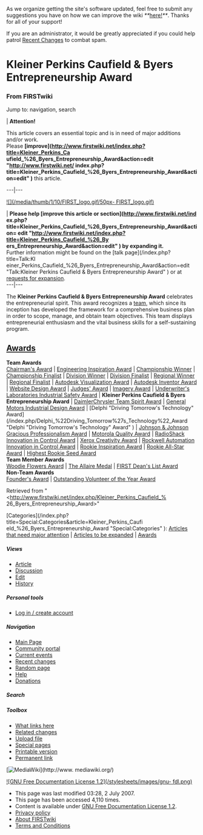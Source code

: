 As we organize getting the site's software updated, feel free to submit any
suggestions you have on how we can improve the wiki
_**_[here!](/index.php/User:Hallry/Suggestions "User:Hallry/Suggestions"
)_**_. Thanks for all of your support!

If you are an administrator, it would be greatly appreciated if you could help
patrol [Recent Changes](/index.php/Special:Recentchanges
"Special:Recentchanges" ) to combat spam.

# Kleiner Perkins Caufield &amp; Byers Entrepreneurship Award

### From FIRSTwiki

Jump to: navigation, search

| **Attention!**  

This article covers an essential topic and is in need of major additions
and/or work.  
Please **[improve](http://www.firstwiki.net/index.php?title=Kleiner_Perkins_Ca
ufield_%26_Byers_Entrepreneurship_Award&action=edit "http://www.firstwiki.net/
index.php?title=Kleiner_Perkins_Caufield_%26_Byers_Entrepreneurship_Award&acti
on=edit" )** this article.  
  
---|---  
  
[![](/media/thumb/1/10/FIRST_logo.gif/50px-
FIRST_logo.gif)](/index.php/Image:FIRST_logo.gif "" )

| **Please help [improve this article or section](http://www.firstwiki.net/ind
ex.php?title=Kleiner_Perkins_Caufield_%26_Byers_Entrepreneurship_Award&action=
edit "http://www.firstwiki.net/index.php?title=Kleiner_Perkins_Caufield_%26_By
ers_Entrepreneurship_Award&action=edit" ) by expanding it.**  
Further information might be found on the [talk page](/index.php?title=Talk:Kl
einer_Perkins_Caufield_%26_Byers_Entrepreneurship_Award&action=edit
"Talk:Kleiner Perkins Caufield & Byers Entrepreneurship Award" ) or at
[requests for expansion](/index.php/FIRSTwiki:Requests_for_expansion
"FIRSTwiki:Requests for expansion" ).  
---|---  
  
  

The **Kleiner Perkins Caufield &amp; Byers Entrepreneurship Award** celebrates
the entrepreneurial spirit. This award recognizes a [team](/index.php/Team
"Team" ), which since its inception has developed the framework for a
comprehensive business plan in order to scope, manage, and obtain team
objectives. This team displays entrepreneurial enthusiasm and the vital
business skills for a self-sustaining program.  

[Awards](/index.php/Awards "Awards" )  
---  
**Team Awards**   
[Chairman's Award](/index.php/Chairman%27s_Award "Chairman's Award" ) |
[Engineering Inspiration Award](/index.php/Engineering_Inspiration_Award
"Engineering Inspiration Award" ) | [Championship
Winner](/index.php/Championship_Winner "Championship Winner" ) | [Championship
Finalist](/index.php/Championship_Finalist "Championship Finalist" ) |
[Division Winner](/index.php/Division_Winner "Division Winner" ) | [Division
Finalist](/index.php/Division_Finalist "Division Finalist" ) | [Regional
Winner](/index.php/Regional_Winner "Regional Winner" ) | [Regional
Finalist](/index.php/Regional_Finalist "Regional Finalist" ) | [Autodesk
Visualization Award](/index.php/Autodesk_Visualization_Award "Autodesk
Visualization Award" ) | [Autodesk Inventor
Award](/index.php/Autodesk_Inventor_Award "Autodesk Inventor Award" ) |
[Website Design Award](/index.php/Website_Design_Award "Website Design Award"
) | [Judges' Award](/index.php/Judges%27_Award "Judges' Award" ) | [Imagery
Award](/index.php/Imagery_Award "Imagery Award" ) | [Underwriter's
Laboratories Industrial Safety
Award](/index.php/Underwriter%27s_Laboratories_Industrial_Safety_Award
"Underwriter's Laboratories Industrial Safety Award" ) | **Kleiner Perkins
Caufield &amp; Byers Entrepreneurship Award** | [DaimlerChrysler Team Spirit
Award](/index.php/DaimlerChrysler_Team_Spirit_Award "DaimlerChrysler Team
Spirit Award" ) | [General Motors Industrial Design
Award](/index.php/General_Motors_Industrial_Design_Award "General Motors
Industrial Design Award" ) | [Delphi "Driving Tomorrow's Technology"
Award](/index.php/Delphi_%22Driving_Tomorrow%27s_Technology%22_Award "Delphi
"Driving Tomorrow's Technology" Award" ) | [Johnson &amp; Johnson Gracious
Professionalism
Award](/index.php/Johnson_%26_Johnson_Gracious_Professionalism_Award "Johnson
& Johnson Gracious Professionalism Award" ) | [Motorola Quality
Award](/index.php/Motorola_Quality_Award "Motorola Quality Award" ) |
[RadioShack Innovation in Control
Award](/index.php/RadioShack_Innovation_in_Control_Award "RadioShack
Innovation in Control Award" ) | [Xerox Creativity
Award](/index.php/Xerox_Creativity_Award "Xerox Creativity Award" ) |
[Rockwell Automation Innovation in Control
Award](/index.php/Rockwell_Automation_Innovation_in_Control_Award "Rockwell
Automation Innovation in Control Award" ) | [Rookie Inspiration
Award](/index.php/Rookie_Inspiration_Award "Rookie Inspiration Award" ) |
[Rookie All-Star Award](/index.php/Rookie_All-Star_Award "Rookie All-Star
Award" ) | [Highest Rookie Seed Award](/index.php/Highest_Rookie_Seed_Award
"Highest Rookie Seed Award" )  
**Team Member Awards**   
[Woodie Flowers Award](/index.php/Woodie_Flowers_Award "Woodie Flowers Award"
) | [The Allaire Medal](/index.php/The_Allaire_Medal "The Allaire Medal" ) |
[FIRST Dean's List Award](/index.php/FIRST_Dean%27s_List_Award "FIRST Dean's
List Award" )  
**Non-Team Awards**   
[Founder's Award](/index.php/Founder%27s_Award "Founder's Award" ) |
[Outstanding Volunteer of the Year
Award](/index.php/Outstanding_Volunteer_of_the_Year_Award "Outstanding
Volunteer of the Year Award" )  
  
Retrieved from "<http://www.firstwiki.net/index.php/Kleiner_Perkins_Caufield_%
26_Byers_Entrepreneurship_Award>"

[Categories](/index.php?title=Special:Categories&article=Kleiner_Perkins_Caufi
eld_%26_Byers_Entrepreneurship_Award "Special:Categories" ): [Articles that
need major attention](/index.php/Category:Articles_that_need_major_attention
"Category:Articles that need major attention" ) | [Articles to be
expanded](/index.php/Category:Articles_to_be_expanded "Category:Articles to be
expanded" ) | [Awards](/index.php/Category:Awards "Category:Awards" )

##### Views

  * [Article](/index.php/Kleiner_Perkins_Caufield_%26_Byers_Entrepreneurship_Award)
  * [Discussion](/index.php?title=Talk:Kleiner_Perkins_Caufield_%26_Byers_Entrepreneurship_Award&action=edit)
  * [Edit](/index.php?title=Kleiner_Perkins_Caufield_%26_Byers_Entrepreneurship_Award&action=edit)
  * [History](/index.php?title=Kleiner_Perkins_Caufield_%26_Byers_Entrepreneurship_Award&action=history)

##### Personal tools

  * [Log in / create account](/index.php?title=Special:Userlogin&returnto=Kleiner_Perkins_Caufield_%26_Byers_Entrepreneurship_Award)

[](/index.php/Main_Page "Main Page" )

##### Navigation

  * [Main Page](/index.php/Main_Page)
  * [Community portal](/index.php/FIRSTwiki:Community_portal)
  * [Current events](/index.php/Current_events)
  * [Recent changes](/index.php/Special:Recentchanges)
  * [Random page](/index.php/Special:Random)
  * [Help](/index.php/FIRSTwiki:Help)
  * [Donations](/index.php/FIRSTwiki:Site_support)

##### Search



##### Toolbox

  * [What links here](/index.php/Special:Whatlinkshere/Kleiner_Perkins_Caufield_%26_Byers_Entrepreneurship_Award)
  * [Related changes](/index.php/Special:Recentchangeslinked/Kleiner_Perkins_Caufield_%26_Byers_Entrepreneurship_Award)
  * [Upload file](/index.php/Special:Upload)
  * [Special pages](/index.php/Special:Specialpages)
  * [Printable version](/index.php?title=Kleiner_Perkins_Caufield_%26_Byers_Entrepreneurship_Award&printable=yes)
  * [Permanent link](/index.php?title=Kleiner_Perkins_Caufield_%26_Byers_Entrepreneurship_Award&oldid=61689)

[![MediaWiki](/skins/common/images/poweredby_mediawiki_88x31.png)](http://www.
mediawiki.org/)

[![GNU Free Documentation License 1.2](/stylesheets/images/gnu-
fdl.png)](http://www.gnu.org/copyleft/fdl.html)

  * This page was last modified 03:28, 2 July 2007.
  * This page has been accessed 4,110 times.
  * Content is available under [GNU Free Documentation License 1.2](http://www.gnu.org/copyleft/fdl.html "http://www.gnu.org/copyleft/fdl.html" ).
  * [Privacy policy](/index.php/FIRSTwiki:Privacy_policy "FIRSTwiki:Privacy policy" )
  * [About FIRSTwiki](/index.php/FIRSTwiki:About "FIRSTwiki:About" )
  * [Terms and Conditions](/index.php/FIRSTwiki:Terms_and_conditions "FIRSTwiki:Terms and conditions" )

